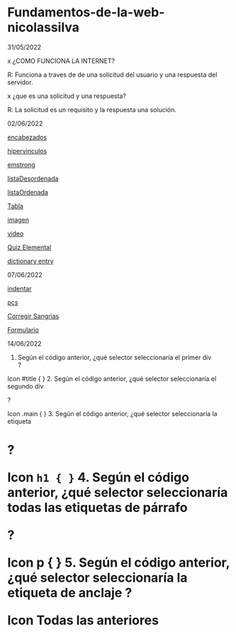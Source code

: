 # Fundamentos-de-la-web-nicolassilva

31/05/2022

x ¿COMO FUNCIONA LA INTERNET?

R: Funciona a traves de de una solicitud del usuario y una respuesta del servidor.

x ¿que es una solicitud y una respuesta?

R: La solicitud es un requisito y la respuesta una solución.

02/06/2022

<a href="ElementosTexto/encabezados.html">encabezados</a>

<a href="ElementosTexto/hipervinculos.html">hipervinculos</a>

<a href="ElementosTexto/Emstrong.html">emstrong</a>

<a href="listas y tablas/listaDesordenada.html">listaDesordenada</a>

<a href="listas y tablas/ListaOrdenada.html">listaOrdenada</a>

<a href="listas y tablas/tabla.html">Tabla</a>

<a href="imagen y video/imagen.html">imagen</a>

<a href="imagen y video/video.html">video</a>

<a href="QuizElemental.html">Quiz Elemental</a>

<a href="Entrada-de-diccionario/EntradaDeDiccionario.html">dictionary entry</a>

07/06/2022

<a href="indentar.html">indentar</a>

<a href="pcs.html">pcs</a>

<a href="CorregirSangrias">Corregir Sangrias</a>

<a href="formulario.html">Formulario</a>

14/06/2022

1. Según el código anterior, ¿qué selector seleccionaría el primer div<div id="title">?

Icon
#title { }
2. Según el código anterior, ¿qué selector seleccionaría el segundo div <div class="main">?

Icon
.main { }
3. Según el código anterior, ¿qué selector seleccionaría la etiqueta <h1>?

Icon
<code>h1 { }</code>
4.  Según el código anterior, ¿qué selector seleccionaría todas las etiquetas de párrafo <p>?

Icon
p { }
5. Según el código anterior, ¿qué selector seleccionaría la etiqueta de anclaje <a>?

Icon
Todas las anteriores